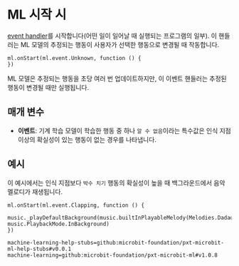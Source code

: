 # ML 시작 시

[event handler](/reference/event-handler)를 시작합니다(어떤 일이 일어날 때 실행되는 프로그램의 일부). 이 핸들러는 ML 모델의 추정되는 행동이 사용자가 선택한 행동으로 변경될 때 작동합니다.

```sig
ml.onStart(ml.event.Unknown, function () {
})
```

ML 모델은 추정되는 행동을 초당 여러 번 업데이트하지만, 이 이벤트 핸들러는 추정된 행동이 변경될 때만 실행됩니다.

## 매개 변수

- **이벤트**: 기계 학습 모델이 학습한 행동 중 하나 `알 수 없음`이라는 특수값은 인식 지점 이상의 확실성이 있는 행동이 없는 경우를 나타냅니다.

## 예시

이 예시에서는 인식 지점보다 `박수 치기` 행동의 확실성이 높을 때 백그라운드에서 음악 멜로디가 재생됩니다.

```blocks
ml.onStart(ml.event.Clapping, function () {
    music._playDefaultBackground(music.builtInPlayableMelody(Melodies.Dadadadum), music.PlaybackMode.InBackground)
})
```

```package
machine-learning-help-stubs=github:microbit-foundation/pxt-microbit-ml-help-stubs#v0.0.1
machine-learning=github:microbit-foundation/pxt-microbit-ml#v1.0.8
```
